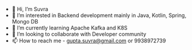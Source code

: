 - 👋 Hi, I’m Suvra
- 👀 I’m interested in Backend development mainly in Java, Kotlin, Spring, Mongo DB
- 🌱 I’m currently learning Apache Kafka and K8S
- 💞️ I’m looking to collaborate with Developer community
- 📫 How to reach me - gupta.suvra@gmail.com or 9938972739

<!---
suvragupta/suvragupta is a ✨ special ✨ repository because its `README.md` (this file) appears on your GitHub profile.
You can click the Preview link to take a look at your changes.
--->
